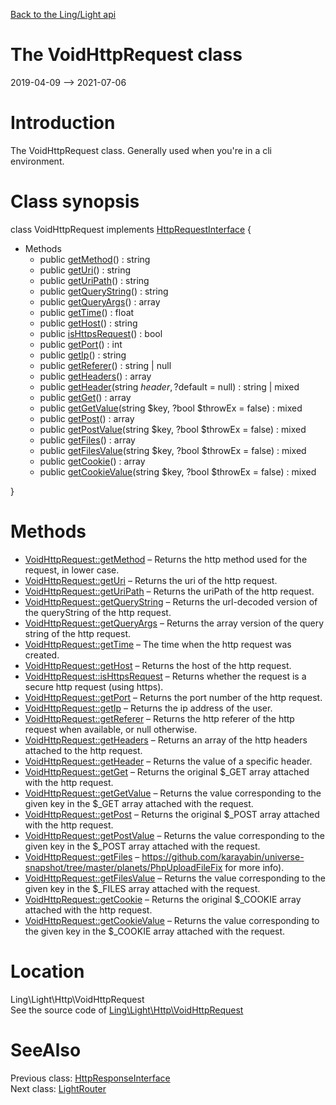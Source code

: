 [Back to the Ling/Light api](https://github.com/lingtalfi/Light/blob/master/doc/api/Ling/Light.md)



The VoidHttpRequest class
================
2019-04-09 --> 2021-07-06






Introduction
============

The VoidHttpRequest class.
Generally used when you're in a cli environment.



Class synopsis
==============


class <span class="pl-k">VoidHttpRequest</span> implements [HttpRequestInterface](https://github.com/lingtalfi/Light/blob/master/doc/api/Ling/Light/Http/HttpRequestInterface.md) {

- Methods
    - public [getMethod](https://github.com/lingtalfi/Light/blob/master/doc/api/Ling/Light/Http/VoidHttpRequest/getMethod.md)() : string
    - public [getUri](https://github.com/lingtalfi/Light/blob/master/doc/api/Ling/Light/Http/VoidHttpRequest/getUri.md)() : string
    - public [getUriPath](https://github.com/lingtalfi/Light/blob/master/doc/api/Ling/Light/Http/VoidHttpRequest/getUriPath.md)() : string
    - public [getQueryString](https://github.com/lingtalfi/Light/blob/master/doc/api/Ling/Light/Http/VoidHttpRequest/getQueryString.md)() : string
    - public [getQueryArgs](https://github.com/lingtalfi/Light/blob/master/doc/api/Ling/Light/Http/VoidHttpRequest/getQueryArgs.md)() : array
    - public [getTime](https://github.com/lingtalfi/Light/blob/master/doc/api/Ling/Light/Http/VoidHttpRequest/getTime.md)() : float
    - public [getHost](https://github.com/lingtalfi/Light/blob/master/doc/api/Ling/Light/Http/VoidHttpRequest/getHost.md)() : string
    - public [isHttpsRequest](https://github.com/lingtalfi/Light/blob/master/doc/api/Ling/Light/Http/VoidHttpRequest/isHttpsRequest.md)() : bool
    - public [getPort](https://github.com/lingtalfi/Light/blob/master/doc/api/Ling/Light/Http/VoidHttpRequest/getPort.md)() : int
    - public [getIp](https://github.com/lingtalfi/Light/blob/master/doc/api/Ling/Light/Http/VoidHttpRequest/getIp.md)() : string
    - public [getReferer](https://github.com/lingtalfi/Light/blob/master/doc/api/Ling/Light/Http/VoidHttpRequest/getReferer.md)() : string | null
    - public [getHeaders](https://github.com/lingtalfi/Light/blob/master/doc/api/Ling/Light/Http/VoidHttpRequest/getHeaders.md)() : array
    - public [getHeader](https://github.com/lingtalfi/Light/blob/master/doc/api/Ling/Light/Http/VoidHttpRequest/getHeader.md)(string $header, ?$default = null) : string | mixed
    - public [getGet](https://github.com/lingtalfi/Light/blob/master/doc/api/Ling/Light/Http/VoidHttpRequest/getGet.md)() : array
    - public [getGetValue](https://github.com/lingtalfi/Light/blob/master/doc/api/Ling/Light/Http/VoidHttpRequest/getGetValue.md)(string $key, ?bool $throwEx = false) : mixed
    - public [getPost](https://github.com/lingtalfi/Light/blob/master/doc/api/Ling/Light/Http/VoidHttpRequest/getPost.md)() : array
    - public [getPostValue](https://github.com/lingtalfi/Light/blob/master/doc/api/Ling/Light/Http/VoidHttpRequest/getPostValue.md)(string $key, ?bool $throwEx = false) : mixed
    - public [getFiles](https://github.com/lingtalfi/Light/blob/master/doc/api/Ling/Light/Http/VoidHttpRequest/getFiles.md)() : array
    - public [getFilesValue](https://github.com/lingtalfi/Light/blob/master/doc/api/Ling/Light/Http/VoidHttpRequest/getFilesValue.md)(string $key, ?bool $throwEx = false) : mixed
    - public [getCookie](https://github.com/lingtalfi/Light/blob/master/doc/api/Ling/Light/Http/VoidHttpRequest/getCookie.md)() : array
    - public [getCookieValue](https://github.com/lingtalfi/Light/blob/master/doc/api/Ling/Light/Http/VoidHttpRequest/getCookieValue.md)(string $key, ?bool $throwEx = false) : mixed

}






Methods
==============

- [VoidHttpRequest::getMethod](https://github.com/lingtalfi/Light/blob/master/doc/api/Ling/Light/Http/VoidHttpRequest/getMethod.md) &ndash; Returns the http method used for the request, in lower case.
- [VoidHttpRequest::getUri](https://github.com/lingtalfi/Light/blob/master/doc/api/Ling/Light/Http/VoidHttpRequest/getUri.md) &ndash; Returns the uri of the http request.
- [VoidHttpRequest::getUriPath](https://github.com/lingtalfi/Light/blob/master/doc/api/Ling/Light/Http/VoidHttpRequest/getUriPath.md) &ndash; Returns the uriPath of the http request.
- [VoidHttpRequest::getQueryString](https://github.com/lingtalfi/Light/blob/master/doc/api/Ling/Light/Http/VoidHttpRequest/getQueryString.md) &ndash; Returns the url-decoded version of the queryString of the http request.
- [VoidHttpRequest::getQueryArgs](https://github.com/lingtalfi/Light/blob/master/doc/api/Ling/Light/Http/VoidHttpRequest/getQueryArgs.md) &ndash; Returns the array version of the query string of the http request.
- [VoidHttpRequest::getTime](https://github.com/lingtalfi/Light/blob/master/doc/api/Ling/Light/Http/VoidHttpRequest/getTime.md) &ndash; The time when the http request was created.
- [VoidHttpRequest::getHost](https://github.com/lingtalfi/Light/blob/master/doc/api/Ling/Light/Http/VoidHttpRequest/getHost.md) &ndash; Returns the host of the http request.
- [VoidHttpRequest::isHttpsRequest](https://github.com/lingtalfi/Light/blob/master/doc/api/Ling/Light/Http/VoidHttpRequest/isHttpsRequest.md) &ndash; Returns whether the request is a secure http request (using https).
- [VoidHttpRequest::getPort](https://github.com/lingtalfi/Light/blob/master/doc/api/Ling/Light/Http/VoidHttpRequest/getPort.md) &ndash; Returns the port number of the http request.
- [VoidHttpRequest::getIp](https://github.com/lingtalfi/Light/blob/master/doc/api/Ling/Light/Http/VoidHttpRequest/getIp.md) &ndash; Returns the ip address of the user.
- [VoidHttpRequest::getReferer](https://github.com/lingtalfi/Light/blob/master/doc/api/Ling/Light/Http/VoidHttpRequest/getReferer.md) &ndash; Returns the http referer of the http request when available, or null otherwise.
- [VoidHttpRequest::getHeaders](https://github.com/lingtalfi/Light/blob/master/doc/api/Ling/Light/Http/VoidHttpRequest/getHeaders.md) &ndash; Returns an array of the http headers attached to the http request.
- [VoidHttpRequest::getHeader](https://github.com/lingtalfi/Light/blob/master/doc/api/Ling/Light/Http/VoidHttpRequest/getHeader.md) &ndash; Returns the value of a specific header.
- [VoidHttpRequest::getGet](https://github.com/lingtalfi/Light/blob/master/doc/api/Ling/Light/Http/VoidHttpRequest/getGet.md) &ndash; Returns the original $_GET array attached with the http request.
- [VoidHttpRequest::getGetValue](https://github.com/lingtalfi/Light/blob/master/doc/api/Ling/Light/Http/VoidHttpRequest/getGetValue.md) &ndash; Returns the value corresponding to the given key in the $_GET array attached with the request.
- [VoidHttpRequest::getPost](https://github.com/lingtalfi/Light/blob/master/doc/api/Ling/Light/Http/VoidHttpRequest/getPost.md) &ndash; Returns the original $_POST array attached with the http request.
- [VoidHttpRequest::getPostValue](https://github.com/lingtalfi/Light/blob/master/doc/api/Ling/Light/Http/VoidHttpRequest/getPostValue.md) &ndash; Returns the value corresponding to the given key in the $_POST array attached with the request.
- [VoidHttpRequest::getFiles](https://github.com/lingtalfi/Light/blob/master/doc/api/Ling/Light/Http/VoidHttpRequest/getFiles.md) &ndash; https://github.com/karayabin/universe-snapshot/tree/master/planets/PhpUploadFileFix for more info).
- [VoidHttpRequest::getFilesValue](https://github.com/lingtalfi/Light/blob/master/doc/api/Ling/Light/Http/VoidHttpRequest/getFilesValue.md) &ndash; Returns the value corresponding to the given key in the $_FILES array attached with the request.
- [VoidHttpRequest::getCookie](https://github.com/lingtalfi/Light/blob/master/doc/api/Ling/Light/Http/VoidHttpRequest/getCookie.md) &ndash; Returns the original $_COOKIE array attached with the http request.
- [VoidHttpRequest::getCookieValue](https://github.com/lingtalfi/Light/blob/master/doc/api/Ling/Light/Http/VoidHttpRequest/getCookieValue.md) &ndash; Returns the value corresponding to the given key in the $_COOKIE array attached with the request.





Location
=============
Ling\Light\Http\VoidHttpRequest<br>
See the source code of [Ling\Light\Http\VoidHttpRequest](https://github.com/lingtalfi/Light/blob/master/Http/VoidHttpRequest.php)



SeeAlso
==============
Previous class: [HttpResponseInterface](https://github.com/lingtalfi/Light/blob/master/doc/api/Ling/Light/Http/HttpResponseInterface.md)<br>Next class: [LightRouter](https://github.com/lingtalfi/Light/blob/master/doc/api/Ling/Light/Router/LightRouter.md)<br>
